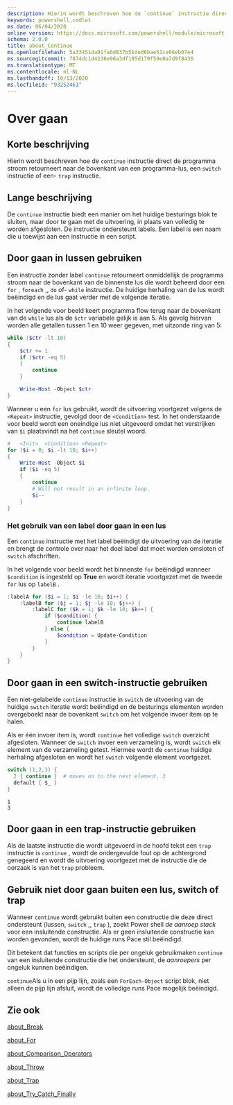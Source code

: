 ```yaml
---
description: Hierin wordt beschreven hoe de `continue` instructie direct de programma stroom retourneert naar de bovenkant van een programma-lus, een `switch` instructie of een- `trap` instructie.
keywords: powershell,cmdlet
ms.date: 06/04/2020
online version: https://docs.microsoft.com/powershell/module/microsoft.powershell.core/about/about_continue?view=powershell-7.1&WT.mc_id=ps-gethelp
schema: 2.0.0
title: about_Continue
ms.openlocfilehash: 5a33451da91fa0d837b51ded6bae51ce66eb07e4
ms.sourcegitcommit: f874dc1d4236e06a3df195d179f59e0a7d9f8436
ms.translationtype: MT
ms.contentlocale: nl-NL
ms.lasthandoff: 10/13/2020
ms.locfileid: "93252461"
---
```

# <a name="about-continue"></a>Over gaan

## <a name="short-description"></a>Korte beschrijving

Hierin wordt beschreven hoe de `continue` instructie direct de programma stroom retourneert naar de bovenkant van een programma-lus, een `switch` instructie of een- `trap` instructie.

## <a name="long-description"></a>Lange beschrijving

De `continue` instructie biedt een manier om het huidige besturings blok te sluiten, maar door te gaan met de uitvoering, in plaats van volledig te worden afgesloten. De instructie ondersteunt labels.
Een label is een naam die u toewijst aan een instructie in een script.

## <a name="using-continue-in-loops"></a>Door gaan in lussen gebruiken

Een instructie zonder label `continue` retourneert onmiddellijk de programma stroom naar de bovenkant van de binnenste lus die wordt beheerd door een `for` , `foreach` ,, `do` of- `while` instructie. De huidige herhaling van de lus wordt beëindigd en de lus gaat verder met de volgende iteratie.

In het volgende voor beeld keert programma flow terug naar de bovenkant van de `while` lus als de `$ctr` variabele gelijk is aan 5. Als gevolg hiervan worden alle getallen tussen 1 en 10 weer gegeven, met uitzonde ring van 5:

```powershell
while ($ctr -lt 10)
{
    $ctr += 1
    if ($ctr -eq 5)
    {
        continue
    }

    Write-Host -Object $ctr
}
```

Wanneer u een `for` lus gebruikt, wordt de uitvoering voortgezet volgens de `<Repeat>` instructie, gevolgd door de `<Condition>` test. In het onderstaande voor beeld wordt een oneindige lus niet uitgevoerd omdat het verstrijken van `$i` plaatsvindt na het `continue` sleutel woord.

```powershell
#   <Init>  <Condition> <Repeat>
for ($i = 0; $i -lt 10; $i++)
{
    Write-Host -Object $i
    if ($i -eq 5)
    {
        continue
        # Will not result in an infinite loop.
        $i--
    }
}
```

### <a name="using-a-labeled-continue-in-a-loop"></a>Het gebruik van een label door gaan in een lus

Een `continue` instructie met het label beëindigt de uitvoering van de iteratie en brengt de controle over naar het doel label dat moet worden omsloten of `switch` afschriften.

In het volgende voor beeld wordt het binnenste `for` beëindigd wanneer `$condition` is ingesteld op **True** en wordt iteratie voortgezet met de tweede `for` lus op `labelB` .

```powershell
:labelA for ($i = 1; $i -le 10; $i++) {
    :labelB for ($j = 1; $j -le 10; $j++) {
        :labelC for ($k = 1; $k -le 10; $k++) {
            if ($condition) {
                continue labelB
            } else {
                $condition = Update-Condition
            }
        }
    }
}
```

## <a name="using-continue-in-a-switch-statement"></a>Door gaan in een switch-instructie gebruiken

Een niet-gelabelde `continue` instructie in `switch` de uitvoering van de huidige `switch` iteratie wordt beëindigd en de besturings elementen worden overgeboekt naar de bovenkant `switch` om het volgende invoer item op te halen.

Als er één invoer item is, wordt `continue` het volledige `switch` overzicht afgesloten.
Wanneer de `switch` invoer een verzameling is, wordt `switch` elk element van de verzameling getest. Hiermee wordt de `continue` huidige herhaling afgesloten en wordt het `switch` volgende element voortgezet.

```powershell
switch (1,2,3) {
  2 { continue }  # moves on to the next element, 3
  default { $_ }
}
```

```Output
1
3
```

## <a name="using-continue-in-a-trap-statement"></a>Door gaan in een trap-instructie gebruiken

Als de laatste instructie die wordt uitgevoerd in de hoofd tekst een `trap` instructie is `continue` , wordt de ondergevulde fout op de achtergrond genegeerd en wordt de uitvoering voortgezet met de instructie die de oorzaak is van het `trap` probleem.

## <a name="do-not-use-continue-outside-of-a-loop-switch-or-trap"></a>Gebruik niet door gaan buiten een lus, switch of trap

Wanneer `continue` wordt gebruikt buiten een constructie die deze direct ondersteunt (lussen, `switch` ,, `trap` ), zoekt Power shell _de aanroep stack_ voor een insluitende constructie. Als er geen insluitende constructie kan worden gevonden, wordt de huidige runs Pace stil beëindigd.

Dit betekent dat functies en scripts die per ongeluk gebruikmaken `continue` van een insluitende constructie die het ondersteunt, de _aanroepers_ per ongeluk kunnen beëindigen.

`continue`Als u in een pijp lijn, zoals een `ForEach-Object` script blok, niet alleen de pijp lijn afsluit, wordt de volledige runs Pace mogelijk beëindigd.

## <a name="see-also"></a>Zie ook

[about_Break](about_Break.md)

[about_For](about_For.md)

[about_Comparison_Operators](about_Comparison_Operators.md)

[about_Throw](about_Throw.md)

[about_Trap](about_Trap.md)

[about_Try_Catch_Finally](about_Try_Catch_Finally.md)
